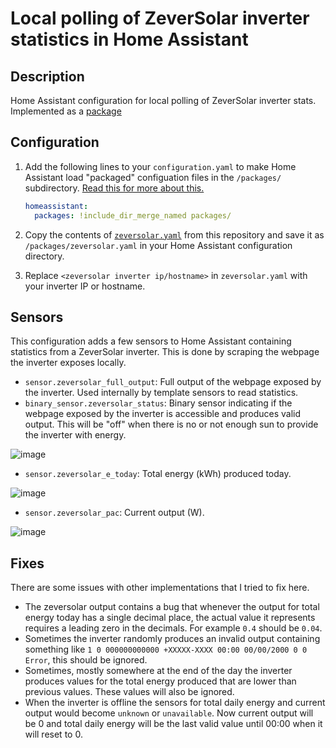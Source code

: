 # Local polling of ZeverSolar inverter statistics in Home Assistant
## Description
Home Assistant configuration for local polling of ZeverSolar inverter stats. Implemented as a [package](https://www.home-assistant.io/docs/configuration/packages/)

## Configuration
1. Add the following lines to your `configuration.yaml` to make Home Assistant load "packaged" configuation files in the `/packages/` subdirectory. [Read this for more about this.](https://www.home-assistant.io/docs/configuration/packages/#create-a-packages-folder)

    ```yaml
    homeassistant:
      packages: !include_dir_merge_named packages/
    ```

2. Copy the contents of [`zeversolar.yaml`](/zeversolar.yaml) from this repository and save it as `/packages/zeversolar.yaml` in your Home Assistant configuration directory.
3. Replace `<zeversolar inverter ip/hostname>` in `zeversolar.yaml` with your inverter IP or hostname.

## Sensors
This configuration adds a few sensors to Home Assistant containing statistics from a ZeverSolar inverter. This is done by scraping the webpage the inverter exposes locally. 

- `sensor.zeversolar_full_output`: Full output of the webpage exposed by the inverter. Used internally by template sensors to read statistics.
- `binary_sensor.zeversolar_status`: Binary sensor indicating if the webpage exposed by the inverter is accessible and produces valid output. This will be "off" when there is no or not enough sun to provide the inverter with energy.

![image](https://user-images.githubusercontent.com/2001094/150830285-70b936c1-db29-44ce-b1cd-4a4a0caea93e.png)

- `sensor.zeversolar_e_today`: Total energy (kWh) produced today.

![image](https://user-images.githubusercontent.com/2001094/150829925-30ffbbff-a98e-48d3-b2d5-7efe81fb9e03.png)

- `sensor.zeversolar_pac`: Current output (W).

![image](https://user-images.githubusercontent.com/2001094/150830006-de2ed908-b987-4fa6-8024-91834da305e8.png)

## Fixes
There are some issues with other implementations that I tried to fix here.
- The zeversolar output contains a bug that whenever the output for total energy today has a single decimal place, the actual value it represents requires a leading zero in the decimals. For example `0.4` should be `0.04`.
- Sometimes the inverter randomly produces an invalid output containing something like `1 0 000000000000 +XXXXX-XXXX 00:00 00/00/2000 0 0 Error`, this should be ignored.
- Sometimes, mostly somewhere at the end of the day the inverter produces values for the total energy produced that are lower than previous values. These values will also be ignored.
- When the inverter is offline the sensors for total daily energy and current output would become `unknown` or `unavailable`. Now current output will be 0 and total daily energy will be the last valid value until 00:00 when it will reset to 0.
